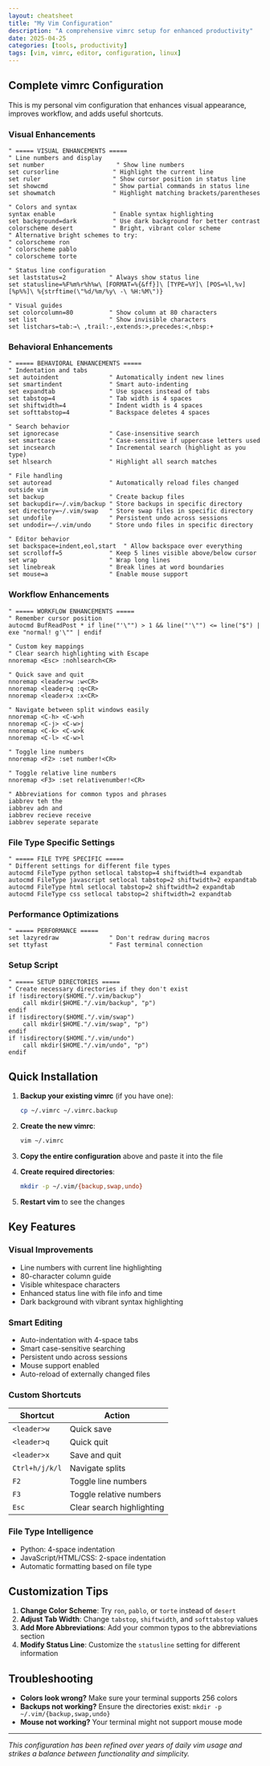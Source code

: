 ```yaml
---
layout: cheatsheet
title: "My Vim Configuration"
description: "A comprehensive vimrc setup for enhanced productivity"
date: 2025-04-25
categories: [tools, productivity]
tags: [vim, vimrc, editor, configuration, linux]
---
```


## Complete vimrc Configuration

This is my personal vim configuration that enhances visual appearance, improves workflow, and adds useful shortcuts.

### Visual Enhancements

```vim
" ===== VISUAL ENHANCEMENTS =====
" Line numbers and display
set number                    " Show line numbers
set cursorline               " Highlight the current line
set ruler                    " Show cursor position in status line
set showcmd                  " Show partial commands in status line
set showmatch                " Highlight matching brackets/parentheses

" Colors and syntax
syntax enable                " Enable syntax highlighting
set background=dark          " Use dark background for better contrast
colorscheme desert           " Bright, vibrant color scheme
" Alternative bright schemes to try:
" colorscheme ron
" colorscheme pablo
" colorscheme torte

" Status line configuration
set laststatus=2            " Always show status line
set statusline=%F%m%r%h%w\ [FORMAT=%{&ff}]\ [TYPE=%Y]\ [POS=%l,%v][%p%%]\ %{strftime(\"%d/%m/%y\ -\ %H:%M\")}

" Visual guides
set colorcolumn=80          " Show column at 80 characters
set list                    " Show invisible characters
set listchars=tab:→\ ,trail:·,extends:>,precedes:<,nbsp:+
```

### Behavioral Enhancements

```vim
" ===== BEHAVIORAL ENHANCEMENTS =====
" Indentation and tabs
set autoindent              " Automatically indent new lines
set smartindent             " Smart auto-indenting
set expandtab               " Use spaces instead of tabs
set tabstop=4               " Tab width is 4 spaces
set shiftwidth=4            " Indent width is 4 spaces
set softtabstop=4           " Backspace deletes 4 spaces

" Search behavior
set ignorecase              " Case-insensitive search
set smartcase               " Case-sensitive if uppercase letters used
set incsearch               " Incremental search (highlight as you type)
set hlsearch                " Highlight all search matches

" File handling
set autoread                " Automatically reload files changed outside vim
set backup                  " Create backup files
set backupdir=~/.vim/backup " Store backups in specific directory
set directory=~/.vim/swap   " Store swap files in specific directory
set undofile                " Persistent undo across sessions
set undodir=~/.vim/undo     " Store undo files in specific directory

" Editor behavior
set backspace=indent,eol,start  " Allow backspace over everything
set scrolloff=5             " Keep 5 lines visible above/below cursor
set wrap                    " Wrap long lines
set linebreak               " Break lines at word boundaries
set mouse=a                 " Enable mouse support
```

### Workflow Enhancements

```vim
" ===== WORKFLOW ENHANCEMENTS =====
" Remember cursor position
autocmd BufReadPost * if line("'\"") > 1 && line("'\"") <= line("$") | exe "normal! g'\"" | endif

" Custom key mappings
" Clear search highlighting with Escape
nnoremap <Esc> :nohlsearch<CR>

" Quick save and quit
nnoremap <leader>w :w<CR>
nnoremap <leader>q :q<CR>
nnoremap <leader>x :x<CR>

" Navigate between split windows easily
nnoremap <C-h> <C-w>h
nnoremap <C-j> <C-w>j
nnoremap <C-k> <C-w>k
nnoremap <C-l> <C-w>l

" Toggle line numbers
nnoremap <F2> :set number!<CR>

" Toggle relative line numbers
nnoremap <F3> :set relativenumber!<CR>

" Abbreviations for common typos and phrases
iabbrev teh the
iabbrev adn and
iabbrev recieve receive
iabbrev seperate separate
```

### File Type Specific Settings

```vim
" ===== FILE TYPE SPECIFIC =====
" Different settings for different file types
autocmd FileType python setlocal tabstop=4 shiftwidth=4 expandtab
autocmd FileType javascript setlocal tabstop=2 shiftwidth=2 expandtab
autocmd FileType html setlocal tabstop=2 shiftwidth=2 expandtab
autocmd FileType css setlocal tabstop=2 shiftwidth=2 expandtab
```

### Performance Optimizations

```vim
" ===== PERFORMANCE =====
set lazyredraw              " Don't redraw during macros
set ttyfast                 " Fast terminal connection
```

### Setup Script

```vim
" ===== SETUP DIRECTORIES =====
" Create necessary directories if they don't exist
if !isdirectory($HOME."/.vim/backup")
    call mkdir($HOME."/.vim/backup", "p")
endif
if !isdirectory($HOME."/.vim/swap")
    call mkdir($HOME."/.vim/swap", "p")
endif
if !isdirectory($HOME."/.vim/undo")
    call mkdir($HOME."/.vim/undo", "p")
endif
```

## Quick Installation

1. **Backup your existing vimrc** (if you have one):
   ```bash
   cp ~/.vimrc ~/.vimrc.backup
   ```

2. **Create the new vimrc**:
   ```bash
   vim ~/.vimrc
   ```

3. **Copy the entire configuration** above and paste it into the file

4. **Create required directories**:
   ```bash
   mkdir -p ~/.vim/{backup,swap,undo}
   ```

5. **Restart vim** to see the changes

## Key Features

### Visual Improvements
- Line numbers with current line highlighting
- 80-character column guide
- Visible whitespace characters
- Enhanced status line with file info and time
- Dark background with vibrant syntax highlighting

### Smart Editing
- Auto-indentation with 4-space tabs
- Smart case-sensitive searching
- Persistent undo across sessions
- Mouse support enabled
- Auto-reload of externally changed files

### Custom Shortcuts
| Shortcut | Action |
|----------|--------|
| `<leader>w` | Quick save |
| `<leader>q` | Quick quit |
| `<leader>x` | Save and quit |
| `Ctrl+h/j/k/l` | Navigate splits |
| `F2` | Toggle line numbers |
| `F3` | Toggle relative numbers |
| `Esc` | Clear search highlighting |

### File Type Intelligence
- Python: 4-space indentation
- JavaScript/HTML/CSS: 2-space indentation
- Automatic formatting based on file type

## Customization Tips

1. **Change Color Scheme**: Try `ron`, `pablo`, or `torte` instead of `desert`
2. **Adjust Tab Width**: Change `tabstop`, `shiftwidth`, and `softtabstop` values
3. **Add More Abbreviations**: Add your common typos to the abbreviations section
4. **Modify Status Line**: Customize the `statusline` setting for different information

## Troubleshooting

- **Colors look wrong?** Make sure your terminal supports 256 colors
- **Backups not working?** Ensure the directories exist: `mkdir -p ~/.vim/{backup,swap,undo}`
- **Mouse not working?** Your terminal might not support mouse mode

---

*This configuration has been refined over years of daily vim usage and strikes a balance between functionality and simplicity.*
